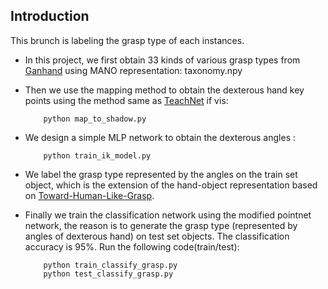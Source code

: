 ## Introduction
This brunch is labeling the grasp type of each instances.
* In this project, we first obtain 33 kinds of various grasp types from [Ganhand](https://github.com/enriccorona/GanHand) using MANO representation: taxonomy.npy
* Then we use the mapping method to obtain the dexterous hand key points using the method same as [TeachNet](https://github.com/Smilels/TeachNet_Teleoperation) if vis:
   
          python map_to_shadow.py


* We design a simple MLP network to obtain the dexterous angles :
 
          python train_ik_model.py

* We label the grasp type represented by the angles on the train set object, which is the extension of the hand-object representation based on [Toward-Human-Like-Grasp](https://github.com/zhutq-github/Toward-Human-Like-Grasp).
* Finally we train the classification network using the modified pointnet network, the reason is to generate the grasp type (represented by angles of dexterous hand) on test set objects. The classification accuracy is 95%. Run the following code(train/test):

          python train_classify_grasp.py
          python test_classify_grasp.py



